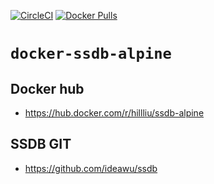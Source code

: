 [![CircleCI](https://circleci.com/gh/HillLiu/docker-ssdb-alpine/tree/main.svg?style=svg)](https://circleci.com/gh/HillLiu/docker-ssdb-alpine/tree/main)
[![Docker Pulls](https://img.shields.io/docker/pulls/hillliu/ssdb-alpine.svg)](https://hub.docker.com/r/hillliu/ssdb-alpine)

# `docker-ssdb-alpine`

## Docker hub
   * https://hub.docker.com/r/hillliu/ssdb-alpine

## SSDB GIT 
   * https://github.com/ideawu/ssdb
